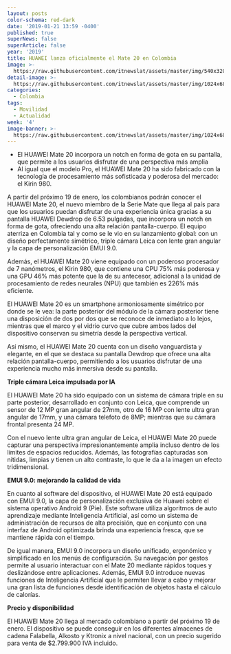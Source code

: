 ```yaml
---
layout: posts
color-schema: red-dark
date: '2019-01-21 13:59 -0400'
published: true
superNews: false
superArticle: false
year: '2019'
title: HUAWEI lanza oficialmente el Mate 20 en Colombia
image: >-
  https://raw.githubusercontent.com/itnewslat/assets/master/img/540x320/Huawei-Mate-P.jpg
detail-image: >-
  https://raw.githubusercontent.com/itnewslat/assets/master/img/1024x680/Huawei-Mate-G.jpg
categories:
  - Colombia
tags:
  - Movilidad
  - Actualidad
week: '4'
image-banner: >-
  https://raw.githubusercontent.com/itnewslat/assets/master/img/1024x680/Huawei-Mate-G.jpg
---
```

- El HUAWEI Mate 20 incorpora un notch en forma de gota en su pantalla, que permite a los usuarios disfrutar de una perspectiva más amplia
- Al igual que el modelo Pro, el HUAWEI Mate 20 ha sido fabricado con la tecnología de procesamiento más sofisticada y poderosa del mercado: el Kirin 980.
 
A partir del próximo 19 de enero, los colombianos podrán conocer el HUAWEI Mate 20, el nuevo miembro de la Serie Mate que llega al país para que los usuarios puedan disfrutar de una experiencia única gracias a su pantalla HUAWEI Dewdrop de 6.53 pulgadas, que incorpora un notch en forma de gota, ofreciendo una alta relación pantalla-cuerpo. El equipo aterriza en Colombia tal y como se le vio en su lanzamiento global: con un diseño perfectamente simétrico, triple cámara Leica con lente gran angular y la capa de personalización EMUI 9.0.
 
Además, el HUAWEI Mate 20 viene equipado con un poderoso procesador de 7 nanómetros, el Kirin 980, que contiene una CPU 75% más poderosa y una GPU 46% más potente que la de su antecesor, adicional a la unidad de procesamiento de redes neurales (NPU) que también es 226% más eficiente. 
 
El HUAWEI Mate 20 es un smartphone armoniosamente simétrico por donde se le vea: la parte posterior del módulo de la cámara posterior tiene una disposición de dos por dos que se reconoce de inmediato a lo lejos, mientras que el marco y el vidrio curvo que cubre ambos lados del dispositivo conservan su simetría desde la perspectiva vertical.
 
Así mismo, el HUAWEI Mate 20 cuenta con un diseño vanguardista y elegante, en el que se destaca su pantalla Dewdrop que ofrece una alta relación pantalla-cuerpo, permitiendo a los usuarios disfrutar de una experiencia mucho más inmersiva desde su pantalla.
 
**Triple cámara Leica impulsada por IA**

El HUAWEI Mate 20 ha sido equipado con un sistema de cámara triple en su parte posterior, desarrollado en conjunto con Leica, que comprende un sensor de 12 MP gran angular de 27mm, otro de 16 MP con lente ultra gran angular de 17mm, y una cámara telefoto de 8MP; mientras que su cámara frontal presenta 24 MP.
 
Con el nuevo lente ultra gran angular de Leica, el HUAWEI Mate 20 puede capturar una perspectiva impresionantemente amplia incluso dentro de los límites de espacios reducidos. Además, las fotografías capturadas son nítidas, limpias y tienen un alto contraste, lo que le da a la imagen un efecto tridimensional.
 
**EMUI 9.0: mejorando la calidad de vida**

En cuanto al software del dispositivo, el HUAWEI Mate 20 está equipado con EMUI 9.0, la capa de personalización exclusiva de Huawei sobre el sistema operativo Android 9 (Pie). Este software utiliza algoritmos de auto aprendizaje mediante Inteligencia Artificial, así como un sistema de administración de recursos de alta precisión, que en conjunto con una interfaz de Android optimizada brinda una experiencia fresca, que se mantiene rápida con el tiempo.
 
De igual manera, EMUI 9.0 incorpora un diseño unificado, ergonómico y simplificado en los menús de configuración. Su navegación por gestos permite al usuario interactuar con el Mate 20 mediante rápidos toques y deslizándose entre aplicaciones. Además, EMUI 9.0 introduce nuevas funciones de Inteligencia Artificial que le permiten llevar a cabo y mejorar una gran lista de funciones desde identificación de objetos hasta el cálculo de calorías. 
 
**Precio y disponibilidad**

El HUAWEI Mate 20 llega al mercado colombiano a partir del próximo 19 de enero. El dispositivo se puede conseguir en los diferentes almacenes de cadena Falabella, Alkosto y Ktronix a nivel nacional, con un precio sugerido para venta de $2.799.900 IVA incluido.
